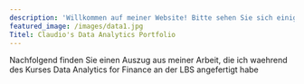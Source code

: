 ```yaml
---
description: 'Willkommen auf meiner Website! Bitte sehen Sie sich einige der Dinge an, an denen ich während meines Studiums an der London Business School gearbeitet habe'
featured_image: /images/data1.jpg
Titel: Claudio's Data Analytics Portfolio
---
```

Nachfolgend finden Sie einen Auszug aus meiner Arbeit, die ich waehrend des Kurses Data Analytics for Finance an der LBS angefertigt habe
